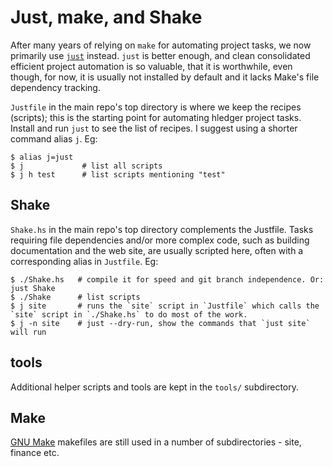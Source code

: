 # Just, make, and Shake

After many years of relying on `make` for automating project tasks,
we now primarily use [`just`](https://github.com/casey/just) instead.
`just` is better enough, and clean consolidated efficient project automation is so valuable,
that it is worthwhile, even though, for now, it is usually not installed by default and it lacks Make's file dependency tracking.

`Justfile` in the main repo's top directory is where we keep the recipes (scripts);
this is the starting point for automating hledger project tasks.
Install and run `just` to see the list of recipes. I suggest using a shorter command alias `j`.
Eg:

```cli
$ alias j=just
$ j             # list all scripts
$ j h test      # list scripts mentioning "test"
```

## Shake

`Shake.hs` in the main repo's top directory complements the Justfile.
Tasks requiring file dependencies and/or more complex code, such as building documentation and the web site,
are usually scripted here, often with a corresponding alias in `Justfile`.
Eg:

```cli
$ ./Shake.hs   # compile it for speed and git branch independence. Or: just Shake
$ ./Shake      # list scripts
$ j site       # runs the `site` script in `Justfile` which calls the `site` script in `./Shake.hs` to do most of the work.
$ j -n site    # just --dry-run, show the commands that `just site` will run
```

## tools

Additional helper scripts and tools are kept in the `tools/` subdirectory.

## Make

[GNU Make](https://www.gnu.org/software/make) makefiles are still used in a number of subdirectories - site, finance etc.

